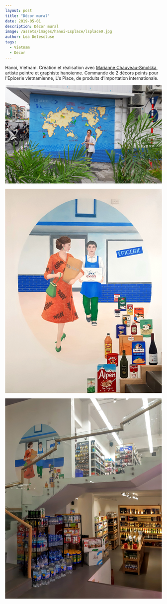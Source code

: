 ```yaml
---
layout: post
title: "Décor mural"
date: 2019-05-01
description: Décor mural
image: /assets/images/hanoi-Lsplace/lsplace0.jpg
author: Lea Delescluse
tags:
  - Vietnam
  - Decor
---
```

Hanoi, Vietnam.
Création et réalisation avec <a href="http://peinture.smolska.fr" target="_blank">Marianne Chauveau-Smolska</a>, artiste peintre et graphiste hanoienne. 
Commande de 2 décors peints pour l'Epicerie vietnamienne, L's Place, de produits d'importation internationale.

![Placeholder](/assets/images/hanoi-Lsplace/lsplace1.jpg)

![Placeholder](/assets/images/hanoi-Lsplace/lsplace3.jpg)

![Placeholder](/assets/images/hanoi-Lsplace/lsplace4.jpg)
